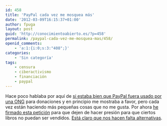 ```yaml
---
id: 458
title: 'PayPal cada vez me mosquea más'
date: '2012-03-09T16:15:37+01:00'
author: fpuga
layout: post
guid: 'http://conocimientoabierto.es/?p=458'
permalink: /paypal-cada-vez-me-mosquea-mas/458/
openid_comments:
    - 'a:1:{i:0;s:3:"408";}'
categories:
    - 'Sin categoría'
tags:
    - censura
    - ciberactivismo
    - financiación
    - paypal
---
```


Hace poco hablaba por aquí de [si estaba bien que PayPal fuera usado por una ONG](http://conocimientoabierto.es/paypal-onl-donaciones/447/) para donaciones y en principio me mostraba a favor, pero cada vez están haciendo más pequeñas cosas que no me gusta. Por ahora [he firmado esta petición](https://action.eff.org/o/9042/p/dia/action/public/?action_KEY=8515&a) para que dejen de hacer presión para que ciertos libros no puedan ser vendidos. [Está claro que nos hacen falta alternativas](http://elarte.lasindias.com/trueque-un-mundo-sin-dinero-y-sin-abundancia/).